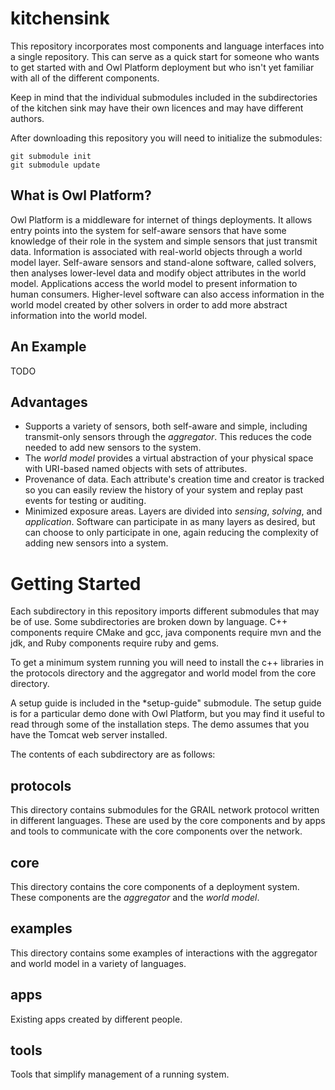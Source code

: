 # kitchensink
This repository incorporates most components and language interfaces into a single repository. This can serve as a quick start for someone who wants to get started with and Owl Platform deployment but who isn't yet familiar with all of the different components.

Keep in mind that the individual submodules included in the subdirectories of the kitchen sink may have their own licences and may have different authors.

After downloading this repository you will need to initialize the submodules:
```
git submodule init
git submodule update
```

## What is Owl Platform?
Owl Platform is a middleware for internet of things deployments. It allows entry points into the system for self-aware sensors that have some knowledge of their role in the system and simple sensors that just transmit data. Information is associated with real-world objects through a world model layer. Self-aware sensors and stand-alone software, called solvers, then analyses lower-level data and modify object attributes in the world model. Applications access the world model to present information to human consumers. Higher-level software can also access information in the world model created by other solvers in order to add more abstract information into the world model.

## An Example
TODO

## Advantages
* Supports a variety of sensors, both self-aware and simple, including transmit-only sensors through the *aggregator*. This reduces the code needed to add new sensors to the system.
* The *world model* provides a virtual abstraction of your physical space with URI-based named objects with sets of attributes.
* Provenance of data. Each attribute's creation time and creator is tracked so you can easily review the history of your system and replay past events for testing or auditing.
* Minimized exposure areas. Layers are divided into *sensing*, *solving*, and *application*. Software can participate in as many layers as desired, but can choose to only participate in one, again reducing the complexity of adding new sensors into a system.

# Getting Started
Each subdirectory in this repository imports different submodules that may be of use. Some subdirectories are broken down by language. C++ components require CMake and gcc, java components require mvn and the jdk, and Ruby components require ruby and gems.

To get a minimum system running you will need to install the c++ libraries in the protocols directory and the aggregator and world model from the core directory.

A setup guide is included in the *setup-guide" submodule. The setup guide is for a particular demo done with Owl Platform, but you may find it useful to read through some of the installation steps. The demo assumes that you have the Tomcat web server installed.

The contents of each subdirectory are as follows:

## protocols
This directory contains submodules for the GRAIL network protocol written in different languages. These are used by the core components and by apps and tools to communicate with the core components over the network.

## core
This directory contains the core components of a deployment system. These components are the *aggregator* and the *world model*.

## examples
This directory contains some examples of interactions with the aggregator and world model in a variety of languages.

## apps
Existing apps created by different people.

## tools
Tools that simplify management of a running system.
